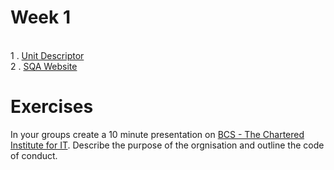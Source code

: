 # Week 1

<br>1 . [Unit Descriptor](https://www.sqa.org.uk/files/hn/H1F734.pdf)
<br>2 . [SQA Website](http://profethics.hnd-computing.info/)

# Exercises

In your groups create a 10 minute presentation on [BCS - The Chartered Institute for IT](https://www.bcs.org). Describe the purpose of the orgnisation and outline the code of conduct.
